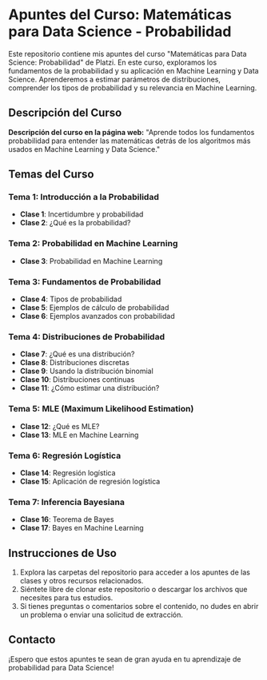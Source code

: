 # Apuntes del Curso: Matemáticas para Data Science - Probabilidad

Este repositorio contiene mis apuntes del curso "Matemáticas para Data Science: Probabilidad" de Platzi. En este curso, exploramos los fundamentos de la probabilidad y su aplicación en Machine Learning y Data Science. Aprenderemos a estimar parámetros de distribuciones, comprender los tipos de probabilidad y su relevancia en Machine Learning.

## Descripción del Curso

**Descripción del curso en la página web:**
"Aprende todos los fundamentos probabilidad para entender las matemáticas detrás de los algoritmos más usados en Machine Learning y Data Science."

## Temas del Curso

### Tema 1: Introducción a la Probabilidad
- **Clase 1**: Incertidumbre y probabilidad
- **Clase 2**: ¿Qué es la probabilidad?

### Tema 2: Probabilidad en Machine Learning
- **Clase 3**: Probabilidad en Machine Learning

### Tema 3: Fundamentos de Probabilidad
- **Clase 4**: Tipos de probabilidad
- **Clase 5**: Ejemplos de cálculo de probabilidad
- **Clase 6**: Ejemplos avanzados con probabilidad

### Tema 4: Distribuciones de Probabilidad
- **Clase 7**: ¿Qué es una distribución?
- **Clase 8**: Distribuciones discretas
- **Clase 9**: Usando la distribución binomial
- **Clase 10**: Distribuciones continuas
- **Clase 11**: ¿Cómo estimar una distribución?

### Tema 5: MLE (Maximum Likelihood Estimation)
- **Clase 12**: ¿Qué es MLE?
- **Clase 13**: MLE en Machine Learning

### Tema 6: Regresión Logística
- **Clase 14**: Regresión logística
- **Clase 15**: Aplicación de regresión logística

### Tema 7: Inferencia Bayesiana
- **Clase 16**: Teorema de Bayes
- **Clase 17**: Bayes en Machine Learning

## Instrucciones de Uso

1. Explora las carpetas del repositorio para acceder a los apuntes de las clases y otros recursos relacionados.
2. Siéntete libre de clonar este repositorio o descargar los archivos que necesites para tus estudios.
3. Si tienes preguntas o comentarios sobre el contenido, no dudes en abrir un problema o enviar una solicitud de extracción.

## Contacto

¡Espero que estos apuntes te sean de gran ayuda en tu aprendizaje de probabilidad para Data Science!
